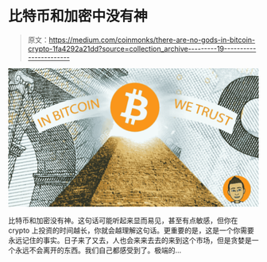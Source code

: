 # 比特币和加密中没有神

> 原文：<https://medium.com/coinmonks/there-are-no-gods-in-bitcoin-crypto-1fa4292a21dd?source=collection_archive---------19----------------------->

![](img/e675c2056cd5dd09aaaaad3acf9dbc62.png)

比特币和加密没有神。这句话可能听起来显而易见，甚至有点敏感，但你在 crypto 上投资的时间越长，你就会越理解这句话。更重要的是，这是一个你需要永远记住的事实。日子来了又去，人也会来来去去的来到这个市场，但是贪婪是一个永远不会离开的东西。我们自己都感受到了。极端的…